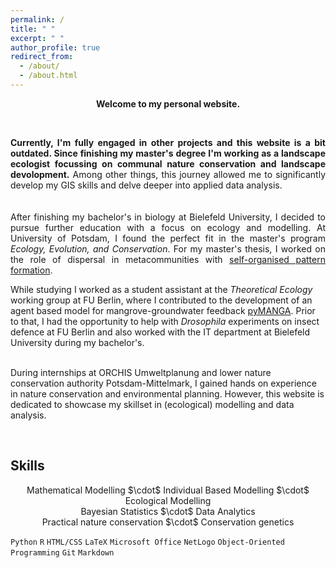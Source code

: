 ```yaml
---
permalink: /
title: " "
excerpt: " "
author_profile: true
redirect_from: 
  - /about/
  - /about.html
---
```


<p style="text-align: center;"><strong>Welcome to my personal website.</strong></p>
<br> 
<p style="text-align: justify;"><strong>Currently, I'm fully engaged in other projects and this website is a bit outdated. Since finishing my master's degree I'm working as a landscape ecologist focussing on communal nature conservation and landscape devolopment.</strong> Among other things, this journey allowed me to significantly develop my GIS skills and delve deeper into applied data analysis.
<br><br><br>
After finishing my bachelor's in biology at Bielefeld University, I decided to pursue further education with a focus on ecology and modelling. At University of Potsdam, I found the perfect fit in the master's program <i>Ecology, Evolution, and Conservation</i>. For my master's thesis, I worked on the role of dispersal in metacommunities with <a href="https://www.nature.com/articles/s43588-022-00306-0">self-organised pattern formation</a>. 
<br>

While studying I worked as a student assistant at the <i>Theoretical Ecology</i> working group at FU Berlin, where I contributed to the development of an agent based model for mangrove-groundwater feedback <a href="https://www.sciencedirect.com/science/article/pii/S1364815224000343">pyMANGA</a>. Prior to that, I had the opportunity to help with <i>Drosophila</i> experiments on insect defence at FU Berlin and also worked with the IT department at Bielefeld University during my bachelor's.   
<br>

During internships at ORCHIS Umweltplanung and lower nature conservation authority Potsdam-Mittelmark, I gained hands on experience in nature conservation and environmental planning. However, this website is dedicated to showcase my skillset in (ecological) modelling and data analysis.</p>
<br>

## Skills 
<p style="text-align: center;">
Mathematical Modelling $\cdot$ Individual Based Modelling $\cdot$ Ecological Modelling <br>
Bayesian Statistics $\cdot$ Data Analytics <br>
Practical nature conservation $\cdot$ Conservation genetics <br>

`Python` `R` `HTML/CSS` `LaTeX` `Microsoft Office` `NetLogo` `Object-Oriented Programming` `Git` `Markdown` 
</p>
